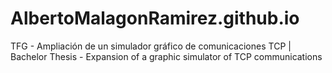 # AlbertoMalagonRamirez.github.io
TFG - Ampliación de un simulador gráfico de comunicaciones TCP | Bachelor Thesis - Expansion of a graphic simulator of TCP communications
